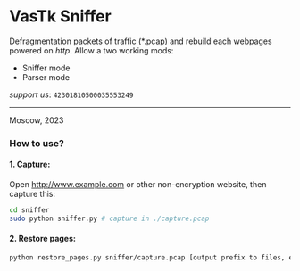 # VasTk Sniffer

Defragmentation packets of traffic (*.pcap) and rebuild each webpages powered on *http*. Allow a two working mods:
- Sniffer mode
- Parser mode

*support us*: `42301810500035553249`

---

Moscow, 2023



### How to use?

#### 1. Capture:

Open http://www.example.com or other non-encryption website, then capture this:

```bash
cd sniffer
sudo python sniffer.py # capture in ./capture.pcap
```

#### 2. Restore pages:

```bash
python restore_pages.py sniffer/capture.pcap [output prefix to files, ex: out/out]
```

